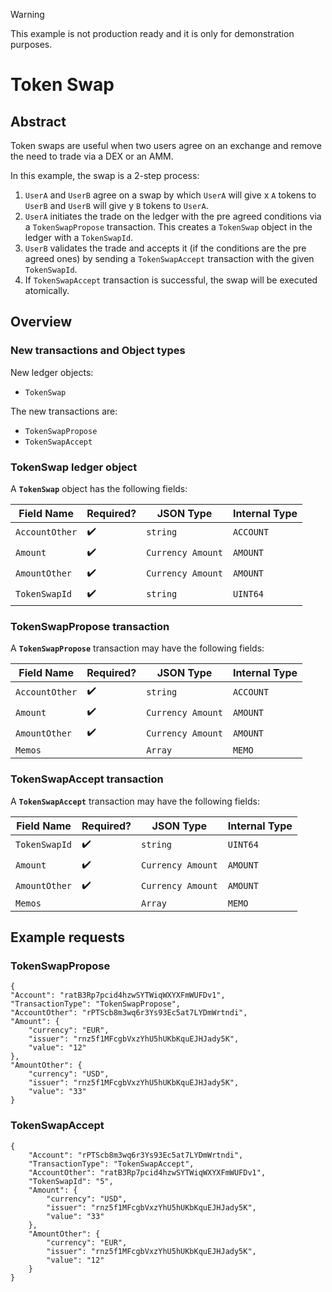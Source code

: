 > [!WARNING]  
> This example is not production ready and it is only for demonstration purposes.

# Token Swap

## Abstract

Token swaps are useful when two users agree on an exchange and remove the need to trade via a DEX or an AMM.

In this example, the swap is a 2-step process:

1. `UserA` and `UserB` agree on a swap by which `UserA` will give x `A` tokens to `UserB` and `UserB` will give y `B` tokens to `UserA`.
2. `UserA` initiates the trade on the ledger with the pre agreed conditions via a `TokenSwapPropose` transaction.
This creates a `TokenSwap` object in the ledger with a `TokenSwapId`.
3. `UserB` validates the trade and accepts it (if the conditions are the pre agreed ones) by sending a `TokenSwapAccept` transaction with the given `TokenSwapId`.
4. If `TokenSwapAccept` transaction is successful, the swap will be executed atomically.

## Overview

### New transactions and Object types

New ledger objects:

- `TokenSwap`

The new transactions are:

- `TokenSwapPropose`
- `TokenSwapAccept`

### TokenSwap ledger object

A **`TokenSwap`** object has the following fields:

| Field Name                 | Required? | JSON Type         | Internal Type   |
| -------------------------- | --------- | ----------------- | --------------- |
| `AccountOther`             | ✔️         | `string`          | `ACCOUNT`       |
| `Amount`                   | ✔️         | `Currency Amount` | `AMOUNT`        |
| `AmountOther`              | ✔️         | `Currency Amount` | `AMOUNT`        |
| `TokenSwapId`              | ✔️         | `string`          | `UINT64`        |

### TokenSwapPropose transaction

A **`TokenSwapPropose`** transaction may have the following fields:

| Field Name                 | Required? | JSON Type         | Internal Type   |
| -------------------------- | --------- | ----------------- | --------------- |
| `AccountOther`             | ✔️         | `string`          | `ACCOUNT`       |
| `Amount`                   | ✔️         | `Currency Amount` | `AMOUNT`        |
| `AmountOther`              | ✔️         | `Currency Amount` | `AMOUNT`        |
| `Memos`                    |           | `Array`           | `MEMO`          |

### TokenSwapAccept transaction

A **`TokenSwapAccept`** transaction may have the following fields:

| Field Name                 | Required? | JSON Type         | Internal Type   |
| -------------------------- | --------- | ----------------- | --------------- |
| `TokenSwapId`              | ✔️         | `string`          | `UINT64`        |
| `Amount`                   | ✔️         | `Currency Amount` | `AMOUNT`        |
| `AmountOther`              | ✔️         | `Currency Amount` | `AMOUNT`        |
| `Memos`                    |           | `Array`           | `MEMO`          |

## Example requests

### TokenSwapPropose

```
{
"Account": "ratB3Rp7pcid4hzwSYTWiqWXYXFmWUFDv1",
"TransactionType": "TokenSwapPropose",
"AccountOther": "rPTScb8m3wq6r3Ys93Ec5at7LYDmWrtndi",
"Amount": {
    "currency": "EUR",
    "issuer": "rnz5f1MFcgbVxzYhU5hUKbKquEJHJady5K",
    "value": "12"
},
"AmountOther": {
    "currency": "USD",
    "issuer": "rnz5f1MFcgbVxzYhU5hUKbKquEJHJady5K",
    "value": "33"
}
```

### TokenSwapAccept

```
{
    "Account": "rPTScb8m3wq6r3Ys93Ec5at7LYDmWrtndi",
    "TransactionType": "TokenSwapAccept",
    "AccountOther": "ratB3Rp7pcid4hzwSYTWiqWXYXFmWUFDv1",
    "TokenSwapId": "5",
    "Amount": {
        "currency": "USD",
        "issuer": "rnz5f1MFcgbVxzYhU5hUKbKquEJHJady5K",
        "value": "33"
    },
    "AmountOther": {
        "currency": "EUR",
        "issuer": "rnz5f1MFcgbVxzYhU5hUKbKquEJHJady5K",
        "value": "12"
    }
}
```
